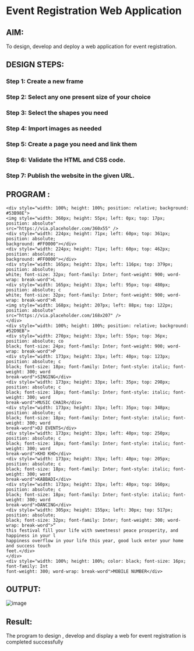 # Event Registration Web Application

## AIM:
To design, develop and deploy a web application for event registration.

## DESIGN STEPS:

### Step 1: Create a new frame
### Step 2: Select any one present size of your choice
### Step 3: Select the shapes you need
### Step 4: Import images as needed
### Step 5: Create a page you need and link them
### Step 6: Validate the HTML and CSS code.
### Step 7: Publish the website in the given URL.

## PROGRAM :
``````
<div style="width: 100%; height: 100%; position: relative; background: #53B98E">
<img style="width: 360px; height: 55px; left: 0px; top: 17px; position: absolute"
src="https://via.placeholder.com/360x55" />
<div style="width: 224px; height: 71px; left: 60px; top: 361px; position: absolute;
background: #FF0000"></div>
<div style="width: 224px; height: 71px; left: 60px; top: 462px; position: absolute;
background: #FF0000"></div>
<div style="width: 165px; height: 33px; left: 116px; top: 379px; position: absolute;
white; font-size: 32px; font-family: Inter; font-weight: 900; word-wrap: break-word">L
<div style="width: 165px; height: 33px; left: 95px; top: 480px; position: absolute; c
white; font-size: 32px; font-family: Inter; font-weight: 900; word-wrap: break-word">R
<img style="width: 168px; height: 207px; left: 88px; top: 122px; position: absolute"
src="https://via.placeholder.com/168x207" />
</div>
<div style="width: 100%; height: 100%; position: relative; background: #52D9EB">
<div style="width: 270px; height: 33px; left: 55px; top: 36px; position: absolute; co
black; font-size: 24px; font-family: Inter; font-weight: 900; word-wrap: break-word">P
<div style="width: 173px; height: 33px; left: 40px; top: 123px; position: absolute; c
black; font-size: 18px; font-family: Inter; font-style: italic; font-weight: 300; word
break-word">SINGING</div>
<div style="width: 173px; height: 33px; left: 35px; top: 298px; position: absolute; c
black; font-size: 18px; font-family: Inter; font-style: italic; font-weight: 300; word
break-word">MUSIC CHAIR</div>
<div style="width: 173px; height: 33px; left: 35px; top: 348px; position: absolute; c
black; font-size: 18px; font-family: Inter; font-style: italic; font-weight: 300; word
break-word">DJ EVENTS</div>
<div style="width: 173px; height: 33px; left: 40px; top: 250px; position: absolute; c
black; font-size: 18px; font-family: Inter; font-style: italic; font-weight: 300; word
break-word">KHO KHO</div>
<div style="width: 173px; height: 33px; left: 40px; top: 205px; position: absolute; c
black; font-size: 18px; font-family: Inter; font-style: italic; font-weight: 300; word
break-word">KABBADI</div>
<div style="width: 173px; height: 33px; left: 40px; top: 160px; position: absolute; c
black; font-size: 18px; font-family: Inter; font-style: italic; font-weight: 300; word
break-word">DANCING</div>
<div style="width: 305px; height: 155px; left: 30px; top: 517px; position: absolute;
black; font-size: 32px; font-family: Inter; font-weight: 300; word-wrap: break-word">“
this festival fill your life with sweetness! peace prosperity, and happiness in your l
happiness overflow in your life this year, good luck enter your home and success touch
feet.</div>
</div>
<div style="width: 100%; height: 100%; color: black; font-size: 16px; font-family: Int
font-weight: 300; word-wrap: break-word">MOBILE NUMBER</div>
``````

## OUTPUT:
![image](https://github.com/vthaanesh22/event-registration/assets/139373686/cd150139-dd2a-467a-83cd-bdabf07ab024)


## Result:
The program to design , develop and display a web for event registration is completed successfully

